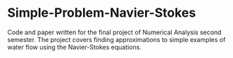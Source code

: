 # Simple-Problem-Navier-Stokes
Code and paper written for the final project of Numerical Analysis second semester. The project covers finding approximations to simple examples of water flow using the Navier-Stokes equations.
